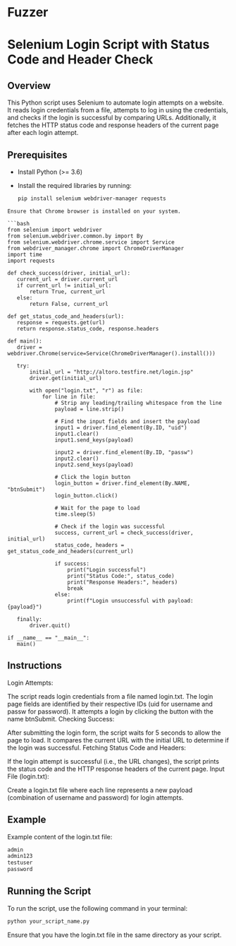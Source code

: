 # Fuzzer
# Selenium Login Script with Status Code and Header Check

## Overview

This Python script uses Selenium to automate login attempts on a website. It reads login credentials from a file, attempts to log in using the credentials, and checks if the login is successful by comparing URLs. Additionally, it fetches the HTTP status code and response headers of the current page after each login attempt.

## Prerequisites

- Install Python (>= 3.6)
- Install the required libraries by running:

   ```bash
   pip install selenium webdriver-manager requests
 ```
Ensure that Chrome browser is installed on your system.

 ```bash
from selenium import webdriver
from selenium.webdriver.common.by import By
from selenium.webdriver.chrome.service import Service
from webdriver_manager.chrome import ChromeDriverManager
import time
import requests

def check_success(driver, initial_url):
    current_url = driver.current_url
    if current_url != initial_url:
        return True, current_url
    else:
        return False, current_url

def get_status_code_and_headers(url):
    response = requests.get(url)
    return response.status_code, response.headers

def main():
    driver = webdriver.Chrome(service=Service(ChromeDriverManager().install()))

    try:
        initial_url = "http://altoro.testfire.net/login.jsp"
        driver.get(initial_url)

        with open("login.txt", "r") as file:
            for line in file:
                # Strip any leading/trailing whitespace from the line
                payload = line.strip()

                # Find the input fields and insert the payload
                input1 = driver.find_element(By.ID, "uid")
                input1.clear()
                input1.send_keys(payload)

                input2 = driver.find_element(By.ID, "passw")
                input2.clear()
                input2.send_keys(payload)

                # Click the login button
                login_button = driver.find_element(By.NAME, "btnSubmit")
                login_button.click()

                # Wait for the page to load
                time.sleep(5)

                # Check if the login was successful
                success, current_url = check_success(driver, initial_url)
                status_code, headers = get_status_code_and_headers(current_url)

                if success:
                    print("Login successful")
                    print("Status Code:", status_code)
                    print("Response Headers:", headers)
                    break
                else:
                    print(f"Login unsuccessful with payload: {payload}")

    finally:
        driver.quit()

if __name__ == "__main__":
    main()
 ```
## Instructions
Login Attempts:

The script reads login credentials from a file named login.txt.
The login page fields are identified by their respective IDs (uid for username and passw for password).
It attempts a login by clicking the button with the name btnSubmit.
Checking Success:

After submitting the login form, the script waits for 5 seconds to allow the page to load.
It compares the current URL with the initial URL to determine if the login was successful.
Fetching Status Code and Headers:

If the login attempt is successful (i.e., the URL changes), the script prints the status code and the HTTP response headers of the current page.
Input File (login.txt):

Create a login.txt file where each line represents a new payload (combination of username and password) for login attempts.


## Example
Example content of the login.txt file:
  ```bash
admin
admin123
testuser
password
  ```
## Running the Script
To run the script, use the following command in your terminal:
  ```bash
python your_script_name.py
 ```
Ensure that you have the login.txt file in the same directory as your script.
